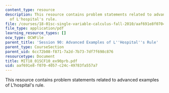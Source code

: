 ```yaml
---
content_type: resource
description: This resource contains problem statements related to advanced examples
  of L'hospital's rule.
file: /courses/18-01sc-single-variable-calculus-fall-2010/aaf691e8f0704057c24c49783fa557a7_MIT18_01SCF10_ex90prb.pdf
file_type: application/pdf
learning_resource_types: []
ocw_type: OCWFile
parent_title: 'Session 90: Advanced Examples of L''Hospital''s Rule'
parent_type: CourseSection
parent_uid: 6cc72b08-f871-7a2d-7b73-7df7f698c876
resourcetype: Document
title: MIT18_01SCF10_ex90prb.pdf
uid: aaf691e8-f070-4057-c24c-49783fa557a7
---
```

This resource contains problem statements related to advanced examples of L'hospital's rule.

